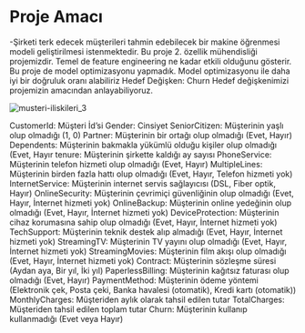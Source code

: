 # Proje Amacı
-Şirketi terk edecek müşterileri tahmin edebilecek bir makine öğrenmesi modeli geliştirilmesi istenmektedir. 
Bu proje 2. özellik mühendisliği projemizdir. Temel de feature engineering ne kadar etkili olduğunu gösterir. Bu proje de model optimizasyonu yapmadık. Model optimizasyonu ile daha iyi bir doğruluk oranı alabiliriz
Hedef Değişken: Churn
Hedef değişkenimizi projemizin amacından anlayabiliyoruz.

![musteri-iliskileri_3](https://github.com/user-attachments/assets/ae11238a-db42-4f5d-90c5-c872f8982f63)

CustomerId: Müşteri İd’si
Gender: Cinsiyet
SeniorCitizen: Müşterinin yaşlı olup olmadığı (1, 0)
Partner: Müşterinin bir ortağı olup olmadığı (Evet, Hayır)
Dependents: Müşterinin bakmakla yükümlü olduğu kişiler olup olmadığı (Evet, Hayır
tenure: Müşterinin şirkette kaldığı ay sayısı
PhoneService: Müşterinin telefon hizmeti olup olmadığı (Evet, Hayır)
MultipleLines: Müşterinin birden fazla hattı olup olmadığı (Evet, Hayır, Telefon hizmeti yok)
InternetService: Müşterinin internet servis sağlayıcısı (DSL, Fiber optik, Hayır)
OnlineSecurity: Müşterinin çevrimiçi güvenliğinin olup olmadığı (Evet, Hayır, İnternet hizmeti yok)
OnlineBackup: Müşterinin online yedeğinin olup olmadığı (Evet, Hayır, İnternet hizmeti yok)
DeviceProtection: Müşterinin cihaz korumasına sahip olup olmadığı (Evet, Hayır, İnternet hizmeti yok)
TechSupport: Müşterinin teknik destek alıp almadığı (Evet, Hayır, İnternet hizmeti yok)
StreamingTV: Müşterinin TV yayını olup olmadığı (Evet, Hayır, İnternet hizmeti yok)
StreamingMovies: Müşterinin film akışı olup olmadığı (Evet, Hayır, İnternet hizmeti yok)
Contract: Müşterinin sözleşme süresi (Aydan aya, Bir yıl, İki yıl)
PaperlessBilling: Müşterinin kağıtsız faturası olup olmadığı (Evet, Hayır)
PaymentMethod: Müşterinin ödeme yöntemi (Elektronik çek, Posta çeki, Banka havalesi (otomatik), Kredi kartı (otomatik))
MonthlyCharges: Müşteriden aylık olarak tahsil edilen tutar
TotalCharges: Müşteriden tahsil edilen toplam tutar
Churn: Müşterinin kullanıp kullanmadığı (Evet veya Hayır)
